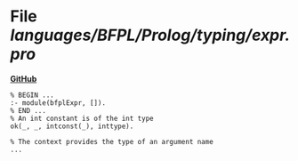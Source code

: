 # File _languages/BFPL/Prolog/typing/expr.pro_
**[GitHub](https://github.com/softlang/yas/blob/master/languages/BFPL/Prolog/typing/expr.pro)**
```
% BEGIN ...
:- module(bfplExpr, []).
% END ...
% An int constant is of the int type
ok(_, _, intconst(_), inttype).

% The context provides the type of an argument name 
...
```
